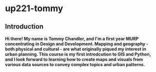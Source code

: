 # up221-tommy
## Introduction
#### Hi there! My name is Tommy Chandler, and I'm a first year MURP concentrating in Design and Development. Mapping and geography - both physical and cultural - are what originally piqued my interest in urban planning. This course is my first introdcution to GIS and Python, and I look forward to learning how to create maps and visuals from various data sources to convey complex topics and urban patterns.
